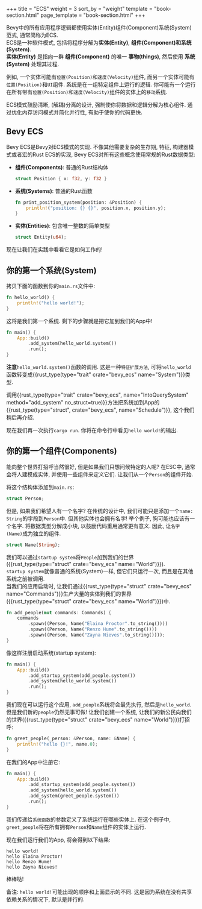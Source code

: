 +++
title = "ECS"
weight = 3
sort_by = "weight"
template = "book-section.html"
page_template = "book-section.html"
+++

Bevy中的所有应用程序逻辑都使用实体(Entity)组件(Component)系统(System)范式, 通常简称为ECS.  
ECS是一种软件模式, 包括将程序分解为**实体(Entity)**, **组件(Component)**和**系统(System)**.  
<span class="warning"> **实体(Entity)** 是指向一群 **组件(Component)** 的唯一 **事物(things)**, 然后使用 **系统(System)** 处理其过程.</span>

例如, 一个实体可能有`位置(Position)`和`速度(Velocity)`组件, 而另一个实体可能有`位置(Position)`和`UI`组件. 系统是在一组特定组件上运行的逻辑. 你可能有一个运行在所有带有`位置(Position)`和`速度(Velocity)`组件的实体上的`移动`系统.

ECS模式鼓励清晰, (解耦)分离的设计, 强制使你将数据和逻辑分解为核心组件. 通过优化内存访问模式并简化并行性, 有助于使你的代码更快.

## Bevy ECS

Bevy ECS是Bevy对ECS模式的实现. 不像其他需要复杂的生存期, 特征, 构建器模式或者宏的Rust ECS的实现, Bevy ECS对所有这些概念使用常规的Rust数据类型:

* **组件(Components)**: 普通的Rust结构体
    ```rs
    struct Position { x: f32, y: f32 }
    ```
* **系统(Systems)**: 普通的Rust函数
    ```rs
    fn print_position_system(position: &Position) {
        println!("position: {} {}", position.x, position.y);
    }
    ```
* **实体(Entities)**: 包含唯一整数的简单类型
    ```rs
    struct Entity(u64);
    ```

现在让我们在实践中看看它是如何工作的!

## 你的第一个系统(System)

拷贝下面的函数到你的`main.rs`文件中:

```rs
fn hello_world() {
    println!("hello world!");
}
```

这将是我们第一个系统. 剩下的步骤就是把它加到我们的App中!

```rs
fn main() {
    App::build()
        .add_system(hello_world.system())
        .run();
}
```

**注意**`hello_world.system()`函数的调用. 这是一种`特征扩展方法`, 可将`hello_world`函数转变成{{rust_type(type="trait" crate="bevy_ecs" name="System")}}类型.

调用{{rust_type(type="trait" crate="bevy_ecs", name="IntoQuerySystem" method="add_system" no_struct=true)}}方法把系统加到App的{{rust_type(type="struct", crate="bevy_ecs", name="Schedule")}}, 这个我们稍后再介绍.

现在我们再一次执行`cargo run`. 你将在命令行中看见`hello world!`的输出.

## 你的第一个组件(Components)

能向整个世界打招呼当然很好, 但是如果我们只想问候特定的人呢? 在ESC中, 通常会将人建模成实体, 并使用一些组件来定义它们. 让我们从一个`Person`的组件开始.

将这个结构体添加到`main.rs`:
```rs
struct Person;
```

但是, 如果我们希望人有一个名字? 在传统的设计中, 我们可能只是添加一个`name: String`的字段到`Person`中. 但其他实体也会拥有名字! 举个例子, 狗可能也应该有一个名字. 将数据类型分解成小块, 以鼓励代码重用通常更有意义. 因此, 让`名字(Name)`成为独立的组件.
```rs
struct Name(String);
```

我们可以通过`startup system`将`People`加到我们的世界({{rust_type(type="struct" crate="bevy_ecs" name="World")}}).  
`startup system`就像普通的系统(System)一样, 但它们只运行一次, 而且是在其他系统之前被调用.  
当我们的应用启动时, 让我们通过{{rust_type(type="struct" crate="bevy_ecs" name="Commands")}}生产大量的实体到我们的世界({{rust_type(type="struct" crate="bevy_ecs" name="World")}})中.

```rs
fn add_people(mut commands: Commands) {
    commands
        .spawn((Person, Name("Elaina Proctor".to_string())))
        .spawn((Person, Name("Renzo Hume".to_string())))
        .spawn((Person, Name("Zayna Nieves".to_string())));
}
```

像这样注册启动系统(startup system):

```rs
fn main() {
    App::build()
        .add_startup_system(add_people.system())
        .add_system(hello_world.system())
        .run();
}
```

我们现在可以运行这个应用, `add_people`系统将会最先执行, 然后是`hello_world`. 但是我们新的`people`仍然无事可做! 让我们创建一个系统, 让我们的新公民向我们的世界({{rust_type(type="struct" crate="bevy_ecs" name="World")}})打招呼:

```rs
fn greet_people(_person: &Person, name: &Name) {
    println!("hello {}!", name.0);
}
```

在我们的App中注册它:

```rs
fn main() {
    App::build()
        .add_startup_system(add_people.system())
        .add_system(hello_world.system())
        .add_system(greet_people.system())
        .run();
}
```

我们传递给`系统函数`的参数定义了系统运行在哪些实体上. 在这个例子中, `greet_people`将在所有拥有`Person`和`Name`组件的实体上运行.

现在我们运行我们的App, 将会得到以下结果:

```
hello world!
hello Elaina Proctor!
hello Renzo Hume!
hello Zayna Nieves!
```

棒棒哒!

备注: `hello world!`可能出现的顺序和上面显示的不同. 这是因为系统在没有共享依赖关系的情况下, 默认是并行的.
